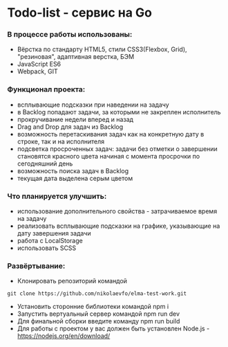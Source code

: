 # Todo-list - сервис на Go

### В процессе работы использованы:

- Вёрстка по стандарту HTML5, стили CSS3(Flexbox, Grid), "резиновая", адаптивная верстка, БЭМ
- JavaScript ES6
- Webpack, GIT

### Функционал проекта:

- всплывающие подсказки при наведении на задачу
- в Backlog попадают задачи, за которыми не закреплен исполнитель
- прокручивание недели вперед и назад
- Drag and Drop для задач из Backlog
- возможность перетаскивания задач как на конкретную дату в строке, так и на исполнителя
- подсветка просроченных задач: задачи без отметки о завершении становятся красного цвета начиная с момента просрочки по сегодняшний день
- возможность поиска задач в Backlog
- текущая дата выделена серым цветом

### Что планируется улучшить:

- использование дополнительного свойства - затрачиваемое время на задачу
- реализовать всплывающие подсказки на графике, указывающие на дату завершения задачи
- работа с LocalStorage
- использовать SCSS

### Развёртывание:

- Клонировать репозиторий командой

```
git clone https://github.com/nikolaevfo/elma-test-work.git
```

- Установить сторонние библиотеки командой npm i
- Запустить вертуальный сервер командой npm run dev
- Для финальной сборки введите команду npm run build
- Для работы с проектом у вас должен быть установлен Node.js - https://nodejs.org/en/download/
